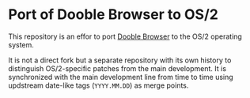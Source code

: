 # Port of Dooble Browser to OS/2

This repository is an effor to port [Dooble Browser](https://github.com/textbrowser/dooble) to the OS/2 operating system.

It is not a direct fork but a separate repository with its own history to distinguish OS/2-specific patches from the main development. It is synchronized with the main development line from time to time using updstream date-like tags (`YYYY.MM.DD`) as merge points.
